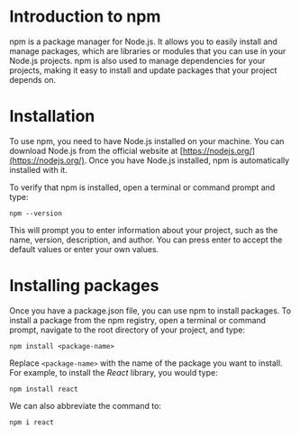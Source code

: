 # Introduction to npm

npm is a package manager for Node.js. It allows you to easily install and manage packages, which are libraries or modules that you can use in your Node.js projects. npm is also used to manage dependencies for your projects, making it easy to install and update packages that your project depends on.

# Installation

To use npm, you need to have Node.js installed on your machine. You can download Node.js from the official website at [https://nodejs.org/](https://nodejs.org/). Once you have Node.js installed, npm is automatically installed with it.

To verify that npm is installed, open a terminal or command prompt and type:

`npm --version`

This will prompt you to enter information about your project, such as the name, version, description, and author. You can press enter to accept the default values or enter your own values.

# Installing packages

Once you have a package.json file, you can use npm to install packages. To install a package from the npm registry, open a terminal or command prompt, navigate to the root directory of your project, and type:

`npm install <package-name>`

Replace `<package-name>` with the name of the package you want to install. For example, to install the *React* library, you would type:

`npm install react`

We can also abbreviate the command to:

`npm i react`